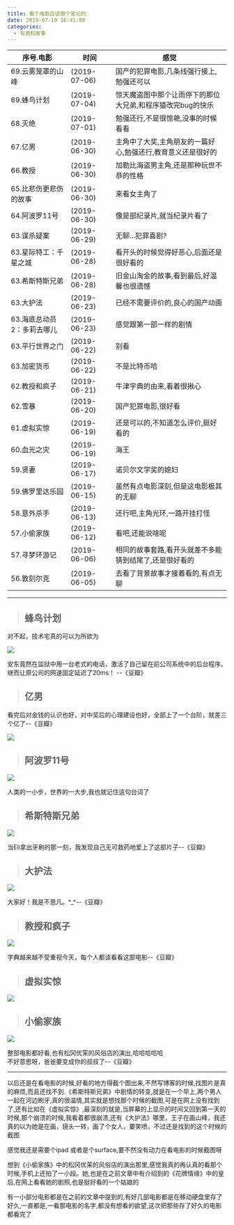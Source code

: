 ```yaml
---
title: 看个电影应该做个笔记的
date: 2019-07-10 16:41:00
categories:
  - 有酒和故事
---
```


序号.电影| 时间|感觉
---|---|---
69.云雾笼罩的山峰|(2019-07-06)    | 国产的犯罪电影,几条线强行接上,勉强还可以
69.蜂鸟计划|(2019-07-04)  | 惊天魔盗图中那个让雨停下的那位大兄弟,和程序猿改完bug的快乐
68.灭绝|(2019-07-01)  | 勉强还行,不是很惊艳,没事的时候看看
67.亿男|(2019-06-30)  | 主角中了大奖,主角朋友的一篇好心,勉强还行,教育意义还是很好的
66.教授|(2019-06-30)  | 加勒比海盗男主角,还是那种玩世不恭的性格
65.比悲伤更悲伤的故事|(2019-06-30)  |来看女主角了 
64.阿波罗11号|(2019-06-30)  | 像是部纪录片,就当纪录片看了
63.谋杀疑案|(2019-06-29)  | 无聊...犯罪喜剧?
63.星际特工：千星之城|(2019-06-28)  | 看开头的时候觉得好恶心,后面还是很好看的
63.希斯特斯兄弟|(2019-06-28)  | 旧金山淘金的故事,看到最后,好温馨也很遗憾
63.大护法|(2019-06-23)  | 已经不需要评价的,良心的国产动画
63.海底总动员2：多莉去哪儿|(2019-06-23)  |感觉跟第一部一样的剧情
63.平行世界之门|(2019-06-22)  | 别看
63.加密货币|(2019-06-22)  | 不是比特币哈
62.教授和疯子|(2019-06-21)  | 牛津字典的由来,看着很揪心
62.雪暴|(2019-06-20)  | 国产犯罪电影,很好看
61.虚拟实惊|(2019-06-19)  | 还是可以的,不知道怎么评价,挺好看的
60.血光之灾|(2019-06-19)  | 海王
59.贤妻|(2019-06-17)  | 诺贝尔文学奖的媳妇
59.佛罗里达乐园|(2019-06-15)    | 虽然有点电影深刻,但是这电影极其的无聊
58.意外杀手|(2019-06-13)  | 还行吧,主角光环,一路开挂打怪
57.小偷家族|(2019-06-12)  | 看吧,还能说啥呢
57.寻梦环游记|(2019-06-06) | 相同的故事套路,看开头就差不多能猜到结尾了,还是很好看的
56.敦刻尔克|(2019-06-05)  |去看了背景故事才接着看的,有点无聊

<!-- more -->

---

> ## 蜂鸟计划
对不起，技术宅真的可以为所欲为

![](https://cdn.jsdelivr.net/gh/YangAnLin/images/copy_20201213152239.jpeg)

安东竟然在监狱中用一台老式的电话，激活了自己留在前公司系统中的后台程序，继而让原公司的网速固定延迟了20ms！
--《豆瓣》

> ## 亿男

看完后对金钱的认识也好，对中奖后的心理建设也好，全部上了一个台阶，就差三个亿了--《豆瓣》

![](https://cdn.jsdelivr.net/gh/YangAnLin/images/copy_20201213152249.png)


> ## 阿波罗11号

![](https://cdn.jsdelivr.net/gh/YangAnLin/images/copy_20201213152300.jpeg)

人类的一小步，世界的一大步,我也就记住这句台词了

> ## 希斯特斯兄弟

![](https://cdn.jsdelivr.net/gh/YangAnLin/images/copy_20201213152310.jpeg)

当Eli拿出牙刷的那一刻，我发现自己无可救药地爱上了这部片子--《豆瓣》

> ## 大护法

![](https://cdn.jsdelivr.net/gh/YangAnLin/images/copy_20201213152322.png)

大家好！我是不思凡。^_^--《豆瓣》

> ## 教授和疯子

![](https://cdn.jsdelivr.net/gh/YangAnLin/images/copy_20201213152333.jpeg)

字典越来越不受重视今天，每个人都该看看这部电影--《豆瓣》


> ## 虚拟实惊

![](https://cdn.jsdelivr.net/gh/YangAnLin/images/copy_20201213152342.jpeg)

> ## 小偷家族

![](https://cdn.jsdelivr.net/gh/YangAnLin/images/copy_20201213152352.jpeg)

整部电影都好看,也有松冈优茉的风俗店的演出,哈哈哈哈哈  
不好意思呀，爸爸要变成你的叔叔了--《豆瓣》

---
以后还是在看电影的时候,好看的地方得截个图出来,不然写博客的时候,找图片是真的麻烦,而且还找不到.《希斯特斯兄弟》中剧情的转变,就是在一个早上,两个男人一起在河边刷牙,真的很温情,其实就是想找那个时候的截图,可是在网上没有找到了,还有比如在《虚拟实惊》,最深刻的就是,当屏幕的上显示的时间又回到第一天的时候,那个崩溃的时候,我看着都很崩溃,还有《大护法》哪里，王子在画山峰，我还真的以为她是在画，镜头一转，画了个女人，要笑喷，不过还是找到的这个时候的截图

感觉我还是需要个ipad 或者是个surface,要不然没有动力在看电影的时候截图呀

想到《小偷家族》中的松冈优茉的风俗店的演出那里,感觉我真的再认真的看那个时候,手机上还拍了一小段。她,也是在之前文章中有介绍到的《花牌情缘》中的皇后,在网上看看她的剧照,也是挺好看的一个姑娘的

有一小部分电影都是在之前的文章中提到的,有好几部电影都是在移动硬盘里存了好久,一直都是,一看那电影的名字,都没有想看的欲望,这次把那些存了好久的电影都看完了
